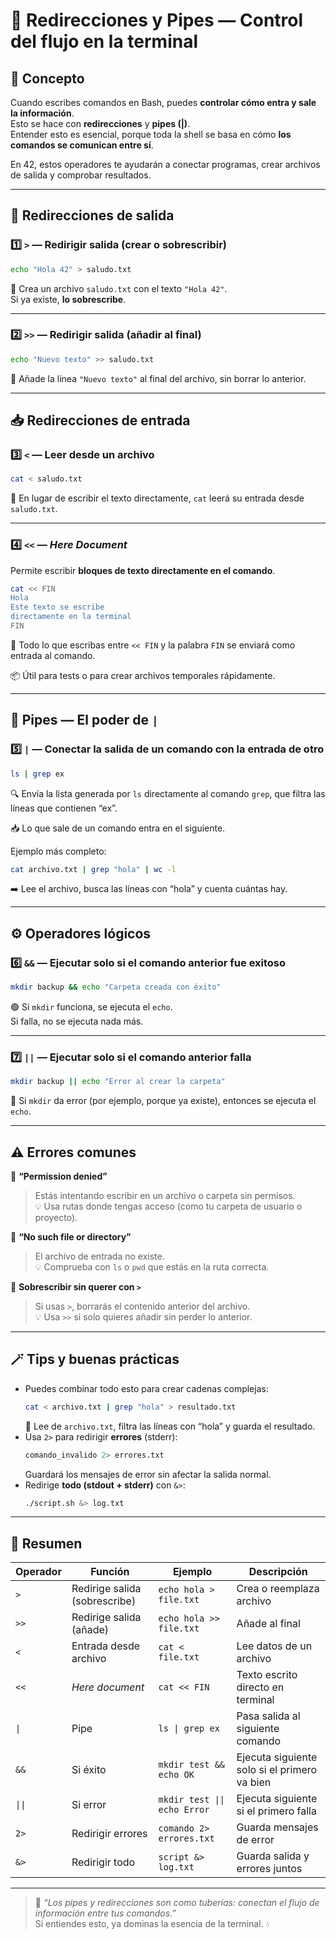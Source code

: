 # 🔗 Redirecciones y Pipes — Control del flujo en la terminal

## 🧠 Concepto
Cuando escribes comandos en Bash, puedes **controlar cómo entra y sale la información**.  
Esto se hace con **redirecciones** y **pipes (|)**.  
Entender esto es esencial, porque toda la shell se basa en cómo **los comandos se comunican entre sí**.

En 42, estos operadores te ayudarán a conectar programas, crear archivos de salida y comprobar resultados.

---

## 📘 Redirecciones de salida

### 1️⃣ `>` — Redirigir salida (crear o sobrescribir)
```bash
echo "Hola 42" > saludo.txt
```
🧩 Crea un archivo `saludo.txt` con el texto `"Hola 42"`.  
Si ya existe, **lo sobrescribe**.

---

### 2️⃣ `>>` — Redirigir salida (añadir al final)
```bash
echo "Nuevo texto" >> saludo.txt
```
📄 Añade la línea `"Nuevo texto"` al final del archivo, sin borrar lo anterior.

---

## 📥 Redirecciones de entrada

### 3️⃣ `<` — Leer desde un archivo
```bash
cat < saludo.txt
```
📖 En lugar de escribir el texto directamente, `cat` leerá su entrada desde `saludo.txt`.

---

### 4️⃣ `<<` — *Here Document*
Permite escribir **bloques de texto directamente en el comando**.

```bash
cat << FIN
Hola
Este texto se escribe
directamente en la terminal
FIN
```
🧠 Todo lo que escribas entre `<< FIN` y la palabra `FIN` se enviará como entrada al comando.

📦 Útil para tests o para crear archivos temporales rápidamente.

---

## 🔗 Pipes — El poder de `|`

### 5️⃣ `|` — Conectar la salida de un comando con la entrada de otro
```bash
ls | grep ex
```
🔍 Envía la lista generada por `ls` directamente al comando `grep`, que filtra las líneas que contienen “ex”.

📥 Lo que sale de un comando entra en el siguiente.

Ejemplo más completo:
```bash
cat archivo.txt | grep "hola" | wc -l
```
➡️ Lee el archivo, busca las líneas con “hola” y cuenta cuántas hay.

---

## ⚙️ Operadores lógicos

### 6️⃣ `&&` — Ejecutar solo si el comando anterior fue exitoso
```bash
mkdir backup && echo "Carpeta creada con éxito"
```
🟢 Si `mkdir` funciona, se ejecuta el `echo`.  
Si falla, no se ejecuta nada más.

---

### 7️⃣ `||` — Ejecutar solo si el comando anterior falla
```bash
mkdir backup || echo "Error al crear la carpeta"
```
🔴 Si `mkdir` da error (por ejemplo, porque ya existe), entonces se ejecuta el `echo`.

---

## ⚠️ Errores comunes

🚫 **“Permission denied”**  
> Estás intentando escribir en un archivo o carpeta sin permisos.  
💡 Usa rutas donde tengas acceso (como tu carpeta de usuario o proyecto).

🚫 **“No such file or directory”**  
> El archivo de entrada no existe.  
💡 Comprueba con `ls` o `pwd` que estás en la ruta correcta.

🚫 **Sobrescribir sin querer con `>`**  
> Si usas `>`, borrarás el contenido anterior del archivo.  
💡 Usa `>>` si solo quieres añadir sin perder lo anterior.

---

## 🪄 Tips y buenas prácticas

- Puedes combinar todo esto para crear cadenas complejas:
  ```bash
  cat < archivo.txt | grep "hola" > resultado.txt
  ```
  🔁 Lee de `archivo.txt`, filtra las líneas con “hola” y guarda el resultado.
- Usa `2>` para redirigir **errores** (stderr):
  ```bash
  comando_invalido 2> errores.txt
  ```
  Guardará los mensajes de error sin afectar la salida normal.
- Redirige **todo (stdout + stderr)** con `&>`:
  ```bash
  ./script.sh &> log.txt
  ```

---

## 🎯 Resumen

| Operador | Función | Ejemplo                      | Descripción |
|--------|----------|------------------------------|--------------|
| `>`    | Redirige salida (sobrescribe) | `echo hola > file.txt`       | Crea o reemplaza archivo |
| `>>`   | Redirige salida (añade) | `echo hola >> file.txt`      | Añade al final |
| `<`    | Entrada desde archivo | `cat < file.txt`             | Lee datos de un archivo |
| `<<`   | *Here document* | `cat << FIN`                 | Texto escrito directo en terminal |
| `\|`   | Pipe | `ls \| grep ex`              | Pasa salida al siguiente comando |
| `&&`   | Si éxito | `mkdir test && echo OK`      | Ejecuta siguiente solo si el primero va bien |
| `\|\|` | Si error | `mkdir test \|\| echo Error` | Ejecuta siguiente si el primero falla |
| `2>`   | Redirigir errores | `comando 2> errores.txt`     | Guarda mensajes de error |
| `&>`   | Redirigir todo | `script &> log.txt`          | Guarda salida y errores juntos |

---

> 💬 *“Los pipes y redirecciones son como tuberías: conectan el flujo de información entre tus comandos.”*  
> Si entiendes esto, ya dominas la esencia de la terminal. 💧

